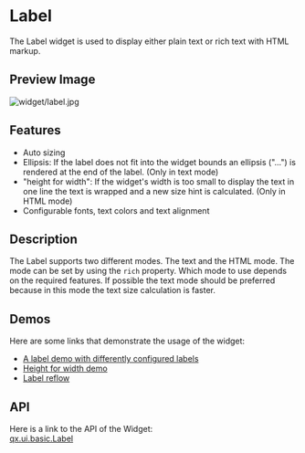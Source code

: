 Label
=====

The Label widget is used to display either plain text or rich text with
HTML markup.

Preview Image
-------------

![widget/label.jpg](/pages/widget/label.jpg)

Features
--------

-   Auto sizing
-   Ellipsis: If the label does not fit into the widget bounds an
    ellipsis ("...") is rendered at the end of the label. (Only in text
    mode)
-   "height for width": If the widget's width is too small to display
    the text in one line the text is wrapped and a new size hint is
    calculated. (Only in HTML mode)
-   Configurable fonts, text colors and text alignment

Description
-----------

The Label supports two different modes. The text and the HTML mode. The
mode can be set by using the `rich` property. Which mode to use depends
on the required features. If possible the text mode should be preferred
because in this mode the text size calculation is faster.

Demos
-----

Here are some links that demonstrate the usage of the widget:

-   [A label demo with differently configured
    labels](http://demo.qooxdoo.org/%{version}/demobrowser/#widget~Label.html)
-   [Height for width
    demo](http://demo.qooxdoo.org/%{version}/demobrowser/#ui~HeightForWidth.html)
-   [Label
    reflow](http://demo.qooxdoo.org/%{version}/demobrowser/#ui~Label_Reflow.html)

API
---

Here is a link to the API of the Widget:\
[qx.ui.basic.Label](http://demo.qooxdoo.org/%{version}/apiviewer/index.html#qx.ui.basic.Label)
